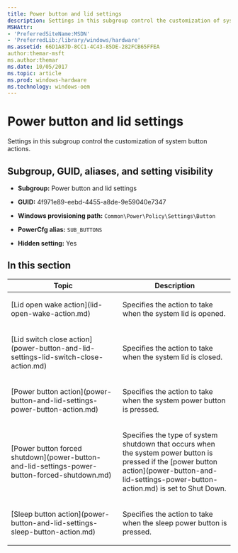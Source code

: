 ```yaml
---
title: Power button and lid settings
description: Settings in this subgroup control the customization of system button actions.
MSHAttr:
- 'PreferredSiteName:MSDN'
- 'PreferredLib:/library/windows/hardware'
ms.assetid: 66D1A87D-8CC1-4C43-85DE-282FCB65FFEA
author:themar-msft
ms.author:themar
ms.date: 10/05/2017
ms.topic: article
ms.prod: windows-hardware
ms.technology: windows-oem
---
```


# Power button and lid settings


Settings in this subgroup control the customization of system button actions.

## <span id="Subgroup__GUID__aliases__and_setting_visibility"></span><span id="subgroup__guid__aliases__and_setting_visibility"></span><span id="SUBGROUP__GUID__ALIASES__AND_SETTING_VISIBILITY"></span>Subgroup, GUID, aliases, and setting visibility


-   **Subgroup:** Power button and lid settings

-   **GUID:** 4f971e89-eebd-4455-a8de-9e59040e7347

-   **Windows provisioning path:** `Common\Power\Policy\Settings\Button`

-   **PowerCfg alias:** `SUB_BUTTONS`

-   **Hidden setting:** Yes

## <span id="in_this_section"></span>In this section


<table>
<colgroup>
<col width="50%" />
<col width="50%" />
</colgroup>
<thead>
<tr class="header">
<th>Topic</th>
<th>Description</th>
</tr>
</thead>
<tbody>
<tr class="odd">
<td><p>[Lid open wake action](lid-open-wake-action.md)</p></td>
<td><p>Specifies the action to take when the system lid is opened.</p></td>
</tr>
<tr class="even">
<td><p>[Lid switch close action](power-button-and-lid-settings-lid-switch-close-action.md)</p></td>
<td><p>Specifies the action to take when the system lid is closed.</p></td>
</tr>
<tr class="odd">
<td><p>[Power button action](power-button-and-lid-settings-power-button-action.md)</p></td>
<td><p>Specifies the action to take when the system power button is pressed.</p></td>
</tr>
<tr class="even">
<td><p>[Power button forced shutdown](power-button-and-lid-settings-power-button-forced-shutdown.md)</p></td>
<td><p>Specifies the type of system shutdown that occurs when the system power button is pressed if the [power button action](power-button-and-lid-settings-power-button-action.md) is set to Shut Down.</p></td>
</tr>
<tr class="odd">
<td><p>[Sleep button action](power-button-and-lid-settings-sleep-button-action.md)</p></td>
<td><p>Specifies the action to take when the sleep power button is pressed.</p></td>
</tr>
</tbody>
</table>

